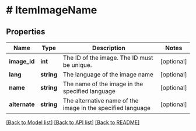 # # ItemImageName

## Properties

Name | Type | Description | Notes
------------ | ------------- | ------------- | -------------
**image_id** | **int** | The ID of the image. The ID must be unique. | [optional]
**lang** | **string** | The language of the image name | [optional]
**name** | **string** | The name of the image in the specified language | [optional]
**alternate** | **string** | The alternative name of the image in the specified language | [optional]

[[Back to Model list]](../../README.md#models) [[Back to API list]](../../README.md#endpoints) [[Back to README]](../../README.md)
